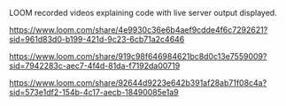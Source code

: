LOOM recorded videos explaining code with live server output displayed.


https://www.loom.com/share/4e9930c36e6b4aef9cdde4f6c7292621?sid=961d83d0-b199-421d-9c23-6cb71a2c4646

https://www.loom.com/share/919c98f646984621bc8d0c13e7559009?sid=7942283c-aec7-4f4d-81da-f7192da00719

https://www.loom.com/share/92644d9223e642b391af28ab71f08c4a?sid=573e1df2-154b-4c17-aecb-18490085e1a9